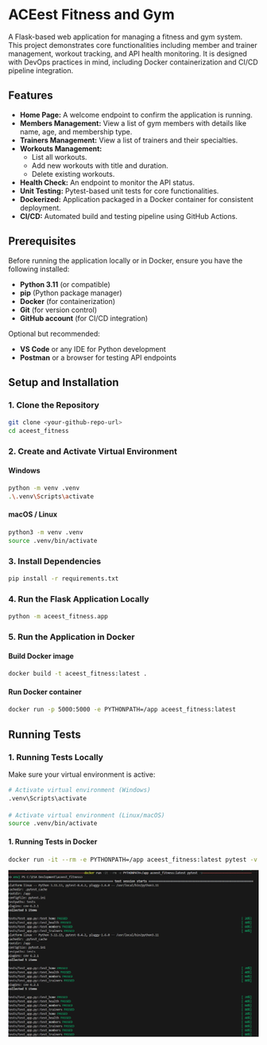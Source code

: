 # ACEest Fitness and Gym

A Flask-based web application for managing a fitness and gym system.  
This project demonstrates core functionalities including member and trainer management, workout tracking, and API health monitoring. It is designed with DevOps practices in mind, including Docker containerization and CI/CD pipeline integration.

## Features

- **Home Page:** A welcome endpoint to confirm the application is running.
- **Members Management:** View a list of gym members with details like name, age, and membership type.
- **Trainers Management:** View a list of trainers and their specialties.
- **Workouts Management:** 
  - List all workouts.
  - Add new workouts with title and duration.
  - Delete existing workouts.
- **Health Check:** An endpoint to monitor the API status.
- **Unit Testing:** Pytest-based unit tests for core functionalities.
- **Dockerized:** Application packaged in a Docker container for consistent deployment.
- **CI/CD:** Automated build and testing pipeline using GitHub Actions.

## Prerequisites

Before running the application locally or in Docker, ensure you have the following installed:

- **Python 3.11** (or compatible)
- **pip** (Python package manager)
- **Docker** (for containerization)
- **Git** (for version control)
- **GitHub account** (for CI/CD integration)

Optional but recommended:

- **VS Code** or any IDE for Python development
- **Postman** or a browser for testing API endpoints

## Setup and Installation

### 1. Clone the Repository
```bash
git clone <your-github-repo-url>
cd aceest_fitness
```

### 2. Create and Activate Virtual Environment
#### Windows
```bash 
python -m venv .venv
.\.venv\Scripts\activate
```

#### macOS / Linux
```bash
python3 -m venv .venv
source .venv/bin/activate
``` 
### 3. Install Dependencies
```bash
pip install -r requirements.txt
```

### 4. Run the Flask Application Locally
```bash
python -m aceest_fitness.app
```

### 5. Run the Application in Docker

  #### Build Docker image
  ```bash
  docker build -t aceest_fitness:latest .
  ```

  #### Run Docker container
  ```bash
  docker run -p 5000:5000 -e PYTHONPATH=/app aceest_fitness:latest
  ```

## Running Tests

### 1. Running Tests Locally
Make sure your virtual environment is active:
```bash
# Activate virtual environment (Windows)
.venv\Scripts\activate

# Activate virtual environment (Linux/macOS)
source .venv/bin/activate

```

#### 1. Running Tests in Docker
```bash
docker run -it --rm -e PYTHONPATH=/app aceest_fitness:latest pytest -v
```
![alt text](image.png)